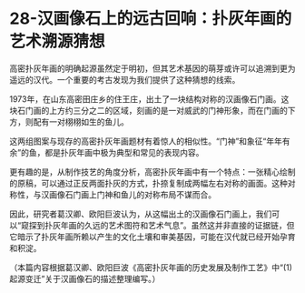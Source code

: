 # 28-汉画像石上的远古回响：扑灰年画的艺术溯源猜想

高密扑灰年画的明确起源虽然定于明初，但其艺术基因的萌芽或许可以追溯到更为遥远的汉代。一个重要的考古发现为我们提供了这种猜想的线索。

1973年，在山东高密田庄乡的住王庄，出土了一块结构对称的汉画像石门画。这块石门画的上方约三分之二的区域，刻画的是一对威武的门神形象，而在门画的下方，则配有一对栩栩如生的鱼儿。

这两组图案与现存的高密扑灰年画题材有着惊人的相似性。“门神”和象征“年年有余”的鱼，都是扑灰年画中极为典型和常见的表现内容。

更有趣的是，从制作技艺的角度分析，高密扑灰年画中有一个特点：一张精心绘制的原稿，可以通过正反两面扑灰的方式，扑捺复制成两幅左右对称的画面。这种对称性，与汉画像石门画上门神和鱼儿的对称布局不谋而合。

因此，研究者葛汉卿、欧阳巨波认为，从这幅出土的汉画像石门画上，我们可以“窥探到扑灰年画的久远的艺术图符和艺术气息”。虽然这并非直接的证据链，但它暗示了扑灰年画所赖以产生的文化土壤和审美基因，可能在汉代就已经开始孕育和积淀。

（本篇内容根据葛汉卿、欧阳巨波《高密扑灰年画的历史发展及制作工艺》中“(1)起源变迁”关于汉画像石的描述整理编写。）
